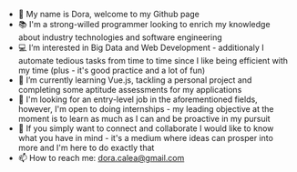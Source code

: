 - 👋 My name is Dora, welcome to my Github page
- 📚 I'm a strong-willed programmer looking to enrich my knowledge about industry technologies and software engineering
- 💻 I’m interested in Big Data and Web Development - additionaly I automate tedious tasks from time to time since I like being efficient with my time (plus - it's good practice and a lot of fun)
- 🌱 I’m currently learning Vue.js, tackling a personal project and completing some aptitude assessments for my applications
- 💼 I'm looking for an entry-level job in the aforementioned fields, however, I'm open to doing internships - my leading objective at the moment is to learn as much as I can and be proactive in my pursuit
- 👥 If you simply want to connect and collaborate I would like to know what you have in mind - it's a medium where ideas can prosper into more and I'm here to do exactly that
- 📫 How to reach me: dora.calea@gmail.com

<!---
CaleaD/CaleaD is a ✨ special ✨ repository because its `README.md` (this file) appears on your GitHub profile.
You can click the Preview link to take a look at your changes.
--->
